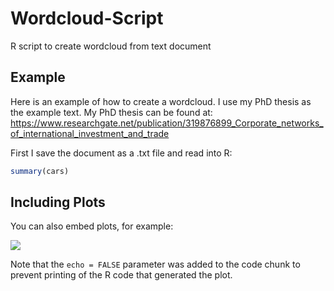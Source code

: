 Wordcloud-Script
================

R script to create wordcloud from text document

Example
-------

Here is an example of how to create a wordcloud. I use my PhD thesis as the example text. My PhD thesis can be found at: <https://www.researchgate.net/publication/319876899_Corporate_networks_of_international_investment_and_trade>

First I save the document as a .txt file and read into R:

``` r
summary(cars)
```

Including Plots
---------------

You can also embed plots, for example:

![](README_files/figure-markdown_github/pressure-1.png)

Note that the `echo = FALSE` parameter was added to the code chunk to prevent printing of the R code that generated the plot.
